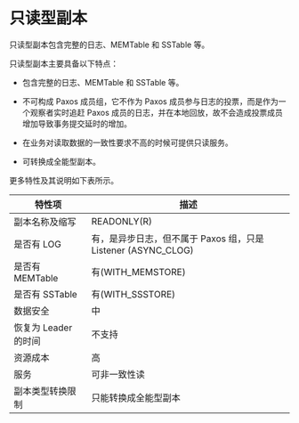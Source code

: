 只读型副本 
==========================

只读型副本包含完整的日志、MEMTable 和 SSTable 等。

只读型副本主要具备以下特点：

* 包含完整的日志、MEMTable 和 SSTable 等。

  

* 不可构成 Paxos 成员组，它不作为 Paxos 成员参与日志的投票，而是作为一个观察者实时追赶 Paxos 成员的日志，并在本地回放，故不会造成投票成员增加导致事务提交延时的增加。

  

* 在业务对读取数据的一致性要求不高的时候可提供只读服务。

  

* 可转换成全能型副本。

  




更多特性及其说明如下表所示。


|      特性项       |                      描述                       |
|----------------|-----------------------------------------------|
| 副本名称及缩写        | READONLY(R)                                   |
| 是否有 LOG        | 有，是异步日志，但不属于 Paxos 组，只是 Listener (ASYNC_CLOG) |
| 是否有 MEMTable   | 有(WITH_MEMSTORE)                              |
| 是否有 SSTable    | 有(WITH_SSSTORE)                               |
| 数据安全           | 中                                             |
| 恢复为 Leader 的时间 | 不支持                                           |
| 资源成本           | 高                                             |
| 服务             | 可非一致性读                                        |
| 副本类型转换限制       | 只能转换成全能型副本                                    |


